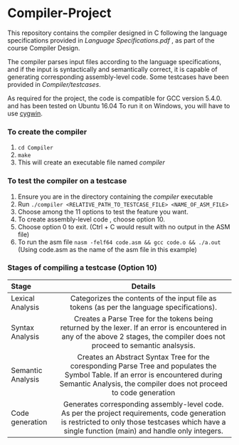 # Compiler-Project
This repository contains the compiler designed in C following the language specifications provided in _Language Specifications.pdf_ , as part of the course Compiler Design.

The compiler parses input files according to the language specifications, and if the input is syntactically and semantically correct, it is capable of generating corresponding assembly-level code. Some testcases have been provided in _Compiler/testcases_.

As required for the project, the code is compatible for GCC version 5.4.0. and has been tested on Ubuntu 16.04
To run it on Windows, you will have to use [cygwin](https://www.cygwin.com/). 
<br/>

### To create the compiler 
1.  `cd Compiler`
2.  `make`
3.  This will create an executable file named _compiler_

### To test the compiler on a testcase
1.  Ensure you are in the directory containing the _compiler_ executable
2.  Run `./compiler <RELATIVE_PATH_TO_TESTCASE_FILE> <NAME_OF_ASM_FILE>`
3.  Choose among the 11 options to test the feature you want.
4.  To create assembly-level code , choose option 10.
5.  Choose option 0 to exit. (Ctrl + C would result with no output in the ASM file)
6.  To run the asm file `nasm -felf64 code.asm && gcc code.o && ./a.out` (Using code.asm as the name of the asm file in this example)

### Stages of compiling a testcase (Option 10)
                                              
 |    Stage    |     Details  |
| :------------- | :----------: |
|  Lexical Analysis | Categorizes the contents of the input file as tokens (as per the language specifications).|
| Syntax Analysis   | Creates a Parse Tree for the tokens being returned by the lexer. If an error is encountered in any of the above 2 stages, the compiler does not proceed to semantic analsysis.|
| Semantic Analysis |Creates an Abstract Syntax Tree for the coresponding Parse Tree and populates the Symbol Table. If an error is encountered during Semantic Analysis, the compiler does not proceed to code generation |
| Code generation | Generates corresponding assembly-level code. As per the project requirements, code generation is restricted to only those testcases which have a single function (main) and handle only integers.|

